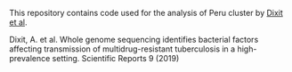 This repository contains code used for the analysis of Peru cluster by [Dixit et al](https://www.nature.com/articles/s41598-019-41967-8). 

Dixit, A. et al. Whole genome sequencing identifies bacterial factors affecting transmission of multidrug-resistant tuberculosis in a high-prevalence setting. Scientific Reports 9 (2019)
